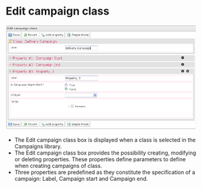 <!--
created_at: '2012-03-29 15:44:10'
updated_at: '2013-03-13 14:11:29'
authors:
    - 'Jérôme Bogaerts'
contributors:
    - 'Franck Gismondi'
tags:
    - Deliveries
-->

Edit campaign class
===================

![](../resources/campaigns-editclass.png)

-   The Edit campaign class box is displayed when a class is selected in the Campaigns library.
-   The Edit campaign class box provides the possibility creating, modifying or deleting properties. These properties define parameters to define when creating campaigns of class.
-   Three properties are predefined as they constitute the specification of a campaign: Label, Campaign start and Campaign end.


